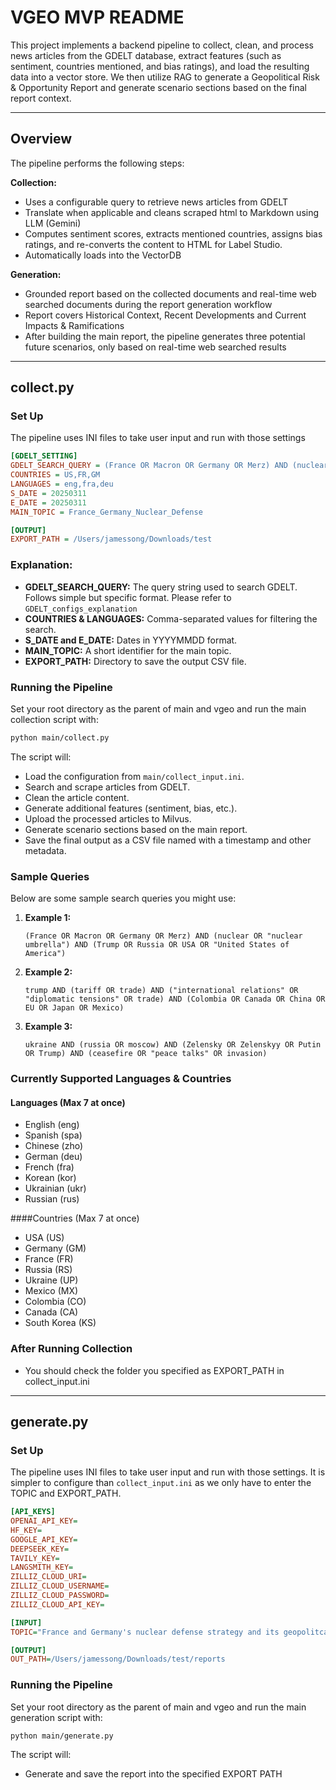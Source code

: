 # VGEO MVP README

This project implements a backend pipeline to collect, clean, and process news articles from the GDELT database, extract features (such as sentiment, countries mentioned, and bias ratings), and load the resulting data into a vector store. We then utilize RAG to generate a Geopolitical Risk & Opportunity Report and generate scenario sections based on the final report context.

---

## Overview

The pipeline performs the following steps:

**Collection:**  
   - Uses a configurable query to retrieve news articles from GDELT
   - Translate when applicable and cleans scraped html to Markdown using LLM (Gemini)
   - Computes sentiment scores, extracts mentioned countries, assigns bias ratings, and re-converts the content to HTML for Label Studio.
   - Automatically loads into the VectorDB

**Generation:**  
   - Grounded report based on the collected documents and real-time web searched documents during the report generation workflow
   - Report covers Historical Context, Recent Developments and Current Impacts & Ramifications 
   - After building the main report, the pipeline generates three potential future scenarios, only based on real-time web searched results

---

## collect.py
### Set Up
The pipeline uses INI files to take user input and run with those settings

```ini
[GDELT_SETTING]
GDELT_SEARCH_QUERY = (France OR Macron OR Germany OR Merz) AND (nuclear OR "nuclear umbrella" OR "nuclear Defense") AND (Trump OR Russia OR USA OR "United States of America")
COUNTRIES = US,FR,GM
LANGUAGES = eng,fra,deu
S_DATE = 20250311
E_DATE = 20250311
MAIN_TOPIC = France_Germany_Nuclear_Defense

[OUTPUT]
EXPORT_PATH = /Users/jamessong/Downloads/test
```

### Explanation:
- **GDELT_SEARCH_QUERY:** The query string used to search GDELT. Follows simple but specific format. Please refer to `GDELT_configs_explanation`
- **COUNTRIES & LANGUAGES:** Comma-separated values for filtering the search.
- **S_DATE and E_DATE:** Dates in YYYYMMDD format.
- **MAIN_TOPIC:** A short identifier for the main topic.
- **EXPORT_PATH:** Directory to save the output CSV file.

### Running the Pipeline

Set your root directory as the parent of main and vgeo and run the main collection script with:

```bash
python main/collect.py
```

The script will:
- Load the configuration from `main/collect_input.ini`.
- Search and scrape articles from GDELT.
- Clean the article content.
- Generate additional features (sentiment, bias, etc.).
- Upload the processed articles to Milvus.
- Generate scenario sections based on the main report.
- Save the final output as a CSV file named with a timestamp and other metadata.

### Sample Queries

Below are some sample search queries you might use:

1. **Example 1:**
   ```
   (France OR Macron OR Germany OR Merz) AND (nuclear OR "nuclear umbrella") AND (Trump OR Russia OR USA OR "United States of America")
   ```

2. **Example 2:**
   ```
   trump AND (tariff OR trade) AND ("international relations" OR "diplomatic tensions" OR trade) AND (Colombia OR Canada OR China OR EU OR Japan OR Mexico)
   ```

3. **Example 3:**
   ```
   ukraine AND (russia OR moscow) AND (Zelensky OR Zelenskyy OR Putin OR Trump) AND (ceasefire OR "peace talks" OR invasion)
   ```

### Currently Supported Languages & Countries

#### Languages (Max 7 at once)
- English (eng)
- Spanish (spa)
- Chinese (zho)
- German (deu)
- French (fra)
- Korean (kor)
- Ukrainian (ukr)
- Russian (rus)

####Countries (Max 7 at once)
- USA (US)
- Germany (GM)
- France (FR)
- Russia (RS)
- Ukraine (UP)
- Mexico (MX)
- Colombia (CO)
- Canada (CA)
- South Korea (KS)

### After Running Collection
- You should check the folder you specified as EXPORT_PATH in collect_input.ini

---

## generate.py
### Set Up
The pipeline uses INI files to take user input and run with those settings. It is simpler to configure than `collect_input.ini` as we only have to enter the TOPIC and EXPORT_PATH.

```ini
[API_KEYS]
OPENAI_API_KEY=
HF_KEY=
GOOGLE_API_KEY=
DEEPSEEK_KEY=
TAVILY_KEY=
LANGSMITH_KEY=
ZILLIZ_CLOUD_URI=
ZILLIZ_CLOUD_USERNAME=
ZILLIZ_CLOUD_PASSWORD=
ZILLIZ_CLOUD_API_KEY=

[INPUT] 
TOPIC="France and Germany's nuclear defense strategy and its geopolitcal ramifications"

[OUTPUT]
OUT_PATH=/Users/jamessong/Downloads/test/reports
```

### Running the Pipeline

Set your root directory as the parent of main and vgeo and run the main generation script with:

```bash
python main/generate.py
```

The script will:
- Generate and save the report into the specified EXPORT PATH